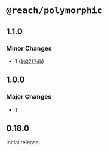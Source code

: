# `@reach/polymorphic`

## 1.1.0

### Minor Changes

- 1 ([`1e27f7db`](https://github.com/seungjaey/reach-ui/commit/1e27f7dbe18bad51f364346727d767ba89d04c07))

## 1.0.0

### Major Changes

- 1

## 0.18.0

Initial release.
